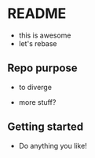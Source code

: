 # README
- this is awesome
- let's rebase
## Repo purpose
- to diverge

- more stuff?

## Getting started
- Do anything you like!
